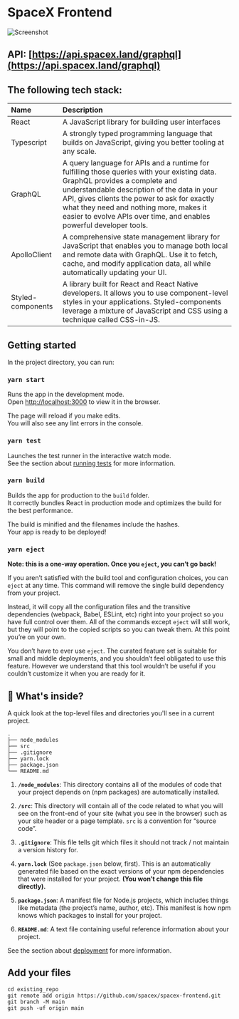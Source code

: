 # SpaceX Frontend
![Screenshot](https://res.cloudinary.com/flatfast/image/upload/c_scale,w_1197/v1661666552/shared/image_yhifl1.png)

## API: [https://api.spacex.land/graphql](https://api.spacex.land/graphql)

## The following tech stack:
Name | Description
| :---- | :---|
React |  A JavaScript library for building user interfaces
Typescript |  A strongly typed programming language that builds on JavaScript, giving you better tooling at any scale. 
GraphQL       |  A query language for APIs and a runtime for fulfilling those queries with your existing data. GraphQL provides a complete and understandable description of the data in your API, gives clients the power to ask for exactly what they need and nothing more, makes it easier to evolve APIs over time, and enables powerful developer tools.
ApolloClient  | A comprehensive state management library for JavaScript that enables you to manage both local and remote data with GraphQL. Use it to fetch, cache, and modify application data, all while automatically updating your UI.
Styled-components | A library built for React and React Native developers. It allows you to use component-level styles in your applications. Styled-components leverage a mixture of JavaScript and CSS using a technique called CSS-in-JS.


## Getting started

In the project directory, you can run:

### `yarn start`

Runs the app in the development mode.\
Open [http://localhost:3000](http://localhost:3000) to view it in the browser.

The page will reload if you make edits.\
You will also see any lint errors in the console.

### `yarn test`

Launches the test runner in the interactive watch mode.\
See the section about [running tests](https://facebook.github.io/create-react-app/docs/running-tests) for more information.

### `yarn build`

Builds the app for production to the `build` folder.\
It correctly bundles React in production mode and optimizes the build for the best performance.

The build is minified and the filenames include the hashes.\
Your app is ready to be deployed!

### `yarn eject`

**Note: this is a one-way operation. Once you `eject`, you can’t go back!**

If you aren’t satisfied with the build tool and configuration choices, you can `eject` at any time. This command will remove the single build dependency from your project.

Instead, it will copy all the configuration files and the transitive dependencies (webpack, Babel, ESLint, etc) right into your project so you have full control over them. All of the commands except `eject` will still work, but they will point to the copied scripts so you can tweak them. At this point you’re on your own.

You don’t have to ever use `eject`. The curated feature set is suitable for small and middle deployments, and you shouldn’t feel obligated to use this feature. However we understand that this tool wouldn’t be useful if you couldn’t customize it when you are ready for it.

## 🧐 What's inside?

A quick look at the top-level files and directories you'll see in a current project.

    .
    ├── node_modules
    ├── src
    ├── .gitignore
    ├── yarn.lock
    ├── package.json
    └── README.md

1.  **`/node_modules`**: This directory contains all of the modules of code that your project depends on (npm packages) are automatically installed.

2.  **`/src`**: This directory will contain all of the code related to what you will see on the front-end of your site (what you see in the browser) such as your site header or a page template. `src` is a convention for “source code”.

3.  **`.gitignore`**: This file tells git which files it should not track / not maintain a version history for.

4. **`yarn.lock`** (See `package.json` below, first). This is an automatically generated file based on the exact versions of your npm dependencies that were installed for your project. **(You won’t change this file directly).**

5. **`package.json`**: A manifest file for Node.js projects, which includes things like metadata (the project’s name, author, etc). This manifest is how npm knows which packages to install for your project.

6. **`README.md`**: A text file containing useful reference information about your project.


See the section about [deployment](https://facebook.github.io/create-react-app/docs/deployment) for more information.
## Add your files
```
cd existing_repo
git remote add origin https://github.com/spacex/spacex-frontend.git
git branch -M main
git push -uf origin main
```
